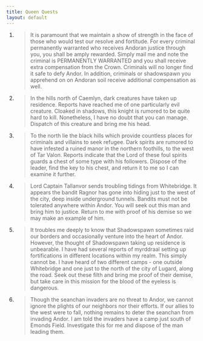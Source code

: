 ```yaml
---
title: Queen Quests
layout: default
---
```


1. > <smaller>It is paramount that we maintain a show of strength
   > in the face of those who would test our resolve and fortitude.
   > For every criminal permanently warranted who receives Andoran
   > justice through you, you shall be amply rewarded.
   > Simply mail me and note the criminal is PERMANENTLY WARRANTED
   > and you shall receive extra compensation from the Crown.
   > Criminals will no longer find it safe to defy Andor.
   > In addition, criminals or shadowspawn you apprehend on
   > on Andoran soil receive additional compensation as well.</smaller>

2. > <smaller>In the hills north of Caemlyn, dark creatures have taken up residence.
   > Reports have reached me of one particularly evil creature.
   > Cloaked in shadows, this knight is rumored to be quite hard to kill.
   > Nonetheless, I have no doubt that you can manage.
   > Dispatch of this creature and bring me his head.</smaller>

3. > <smaller>To the north lie the black hills which provide countless
   > places for criminals and villains to seek refugee.
   > Dark spirits are rumored to have infested a ruined manor
   > in the northern foothills, to the west of Tar Valon.
   > Reports indicate that the Lord of these foul spirits guards
   > a chest of some type with his followers.
   > Dispose of the leader, find the key to his chest, and return
   > it to me so I can examine it further.</smaller>

4. > <smaller>Lord Captain Tallanvor sends troubling tidings from Whitebridge.
   > It appears the bandit Ragnor has gone into hiding just to
   > the west of the city, deep inside underground tunnels.
   > Bandits must not be tolerated anywhere within Andor.
   > You will seek out this man and bring him to justice.
   > Return to me with proof of his demise so we may make an example of him.</smaller>

5. > <smaller>It troubles me deeply to know that Shadowspawn sometimes raid
   > our borders and occasionally venture into the heart of Andor.
   > However, the thought of Shadowspawn taking up residence is unbearable.
   > I have had several reports of myrddraal setting up fortifications
   > in different locations within my realm. This simply cannot be.
   > I have heard of two different camps - one outside Whitebridge and
   > one just to the north of the city of Lugard, along the road.
   > Seek out these filth and bring me proof of their demise, but take
   > care in this mission for the blood of the eyeless is dangerous.</smaller>

6. > <smaller>Though the seanchan invaders are no threat to Andor, we cannot
   > ignore the plights of our neighbors nor their efforts.
   > If our allies to the west were to fall, nothing remains
   > to deter the seanchan from invading Andor.
   > I am told the invaders have a camp just south of Emonds Field.
   > Investigate this for me and dispose of the man leading them.</smaller>
